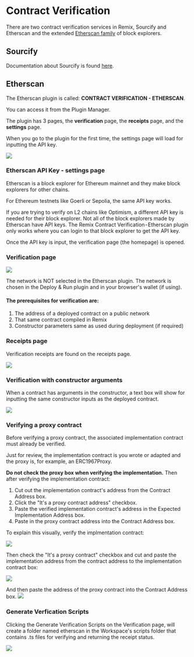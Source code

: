 Contract Verification
====================

There are two contract verification services in Remix, Sourcify and Etherscan and the extended [Etherscan family](https://etherscan.io/eaas) of block explorers.

Sourcify
--------

Documentation about Sourcify is found [here]( https://docs.sourcify.dev/docs/how-to-verify/#remix-plugin).

Etherscan
---------

The Etherscan plugin is called: **CONTRACT VERIFICATION - ETHERSCAN**.

You can access it from the Plugin Manager.

The plugin has 3 pages, the **verification** page, the **receipts** page, and the **settings** page.

When you go to the plugin for the first time, the settings page will load for inputting the API key.

![](images/a-cv-etherscan-plugin-api-needed.png)


### Etherscan API Key - settings page
Etherscan is a block explorer for Ethereum mainnet and they make block explorers for other chains. 

For Ethereum testnets like Goerli or Sepolia, the same API key works. 

If you are trying to verify on L2 chains like Optimism, a different API key is needed for their block explorer. Not all of the block explorers made by Etherscan have API keys. The Remix Contract Verification - Etherscan plugin only works where you can login to that block explorer to get the API key.

Once the API key is input, the verification page (the homepage) is opened.

### Verification page

![](images/a-cv-etherscan-verify-page1.png)

The network is NOT selected in the Etherscan plugin. The network is chosen in the Deploy & Run plugin and in your browser's wallet (if using). 

#### The prerequisites for verification are:
1. The address of a deployed contract on a public network
2. That same contract compiled in Remix
3. Constructor parameters same as used during deployment (if required)


### Receipts page
Verification receipts are found on the receipts page.

![](images/a-cv-etherscan-receipts.png)

### Verification with constructor arguments
When a contract has arguments in the constructor, a text box will show for inputting the same constructor inputs as the deployed contract.

![](images/a-cv-etherscan-constructor-args.png)

### Verifying a proxy contract
Before verifying a proxy contract, the associated implementation contract must already be verified. 

Just for review, the implementation contract is you wrote or adapted and the proxy is, for example, an ERC1967Proxy.

**Do not check the proxy box when verifying the implementation.**
Then after verifying the implementation contract:
1. Cut out the implementation contract's address from the Contract Address box.
2. Click the "It's a proxy contract address" checkbox.
3. Paste the verified implementation contract's address in the Expected Implementation Address box.
4. Paste in the proxy contract address into the Contract Address box.

To explain this visually, verify the implmentation contract:

![](images/a-cv-etherscan-verify-implementation.png)

Then check the "It's a proxy contract" checkbox and cut and paste the implementation address from the contract address to the implementation contract box:

![](images/a-cv-etherscan-move-addr.png)

And then paste the address of the proxy contract into the Contract Address box.
![](images/a-cv-etherscan-verify-proxy2.png)

### Generate Verfication Scripts
Clicking the Generate Verification Scripts on the Verification page, will create a folder named etherscan in the Workspace's scripts folder that contains .ts files for verifying and returning the receipt status.

![](images/a-cv-etherscan-gen-scripts.png)